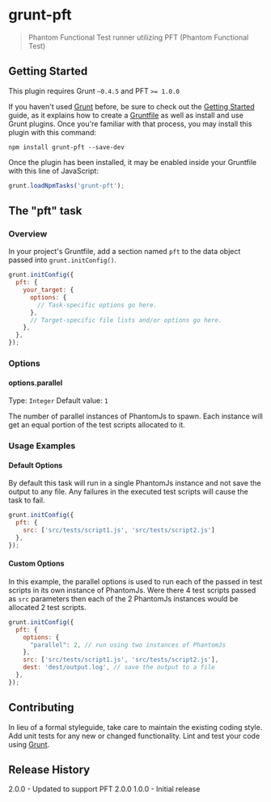 # grunt-pft

> Phantom Functional Test runner utilizing PFT (Phantom Functional Test)

## Getting Started
This plugin requires Grunt `~0.4.5` and PFT `>= 1.0.0`

If you haven't used [Grunt](http://gruntjs.com/) before, be sure to check out the [Getting Started](http://gruntjs.com/getting-started) guide, as it explains how to create a [Gruntfile](http://gruntjs.com/sample-gruntfile) as well as install and use Grunt plugins. Once you're familiar with that process, you may install this plugin with this command:

```shell
npm install grunt-pft --save-dev
```

Once the plugin has been installed, it may be enabled inside your Gruntfile with this line of JavaScript:

```js
grunt.loadNpmTasks('grunt-pft');
```

## The "pft" task

### Overview
In your project's Gruntfile, add a section named `pft` to the data object passed into `grunt.initConfig()`.

```js
grunt.initConfig({
  pft: {
    your_target: {
      options: {
        // Task-specific options go here.
      },
      // Target-specific file lists and/or options go here.
    },
  },
});
```

### Options

#### options.parallel
Type: `Integer`
Default value: `1`

The number of parallel instances of PhantomJs to spawn. Each instance will get an equal portion of the test scripts allocated to it.

### Usage Examples

#### Default Options
By default this task will run in a single PhantomJs instance and not save the output to any file. Any failures in the executed test scripts will cause the task to fail.

```js
grunt.initConfig({
  pft: {
    src: ['src/tests/script1.js', 'src/tests/script2.js']
  },
});
```

#### Custom Options
In this example, the parallel options is used to run each of the passed in test scripts in its own instance of PhantomJs. Were there 4 test scripts passed as `src` parameters then each of the 2 PhantomJs instances would be allocated 2 test scripts.

```js
grunt.initConfig({
  pft: {
    options: {
      "parallel": 2, // run using two instances of PhantomJs
    },
    src: ['src/tests/script1.js', 'src/tests/script2.js'],
    dest: 'dest/output.log', // save the output to a file
  },
});
```

## Contributing
In lieu of a formal styleguide, take care to maintain the existing coding style. Add unit tests for any new or changed functionality. Lint and test your code using [Grunt](http://gruntjs.com/).

## Release History
2.0.0 - Updated to support PFT 2.0.0
1.0.0 - Initial release
